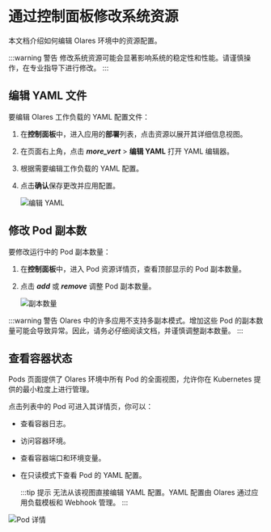 # 通过控制面板修改系统资源

本文档介绍如何编辑 Olares 环境中的资源配置。

:::warning 警告
修改系统资源可能会显著影响系统的稳定性和性能。请谨慎操作，在专业指导下进行修改。
:::

## 编辑 YAML 文件

要编辑 Olares 工作负载的 YAML 配置文件：

1. 在**控制面板**中，进入应用的**部署**列表，点击资源以展开其详细信息视图。
2. 在页面右上角，点击 **<i class="material-icons">more_vert</i>** > **编辑 YAML** 打开 YAML 编辑器。
3. 根据需要编辑工作负载的 YAML 配置。
4. 点击**确认**保存更改并应用配置。

   ![编辑 YAML](/images/how-to/olares/controlhub/browse/10.jpg)

## 修改 Pod 副本数

要修改运行中的 Pod 副本数量：

1. 在**控制面板**中，进入 Pod 资源详情页，查看顶部显示的 Pod 副本数量。
2. 点击 **<i class="material-icons">add</i>** 或 **<i class="material-icons">remove</i>** 调整 Pod 副本数量。

   ![副本数量](/images/how-to/olares/controlhub/browse/09.jpg)

:::warning 警告
Olares 中的许多应用不支持多副本模式。增加这些 Pod 的副本数量可能会导致异常。因此，请务必仔细阅读文档，并谨慎调整副本数量。
:::

## 查看容器状态

Pods 页面提供了 Olares 环境中所有 Pod 的全面视图，允许你在 Kubernetes 提供的最小粒度上进行管理。

点击列表中的 Pod 可进入其详情页，你可以：

- 查看容器日志。
- 访问容器环境。
- 查看容器端口和环境变量。
- 在只读模式下查看 Pod 的 YAML 配置。

  :::tip 提示
  无法从该视图直接编辑 YAML 配置。YAML 配置由 Olares 通过应用负载模板和 Webhook 管理。
  :::

![Pod 详情](/images/how-to/olares/controlhub/pods/02.jpg)